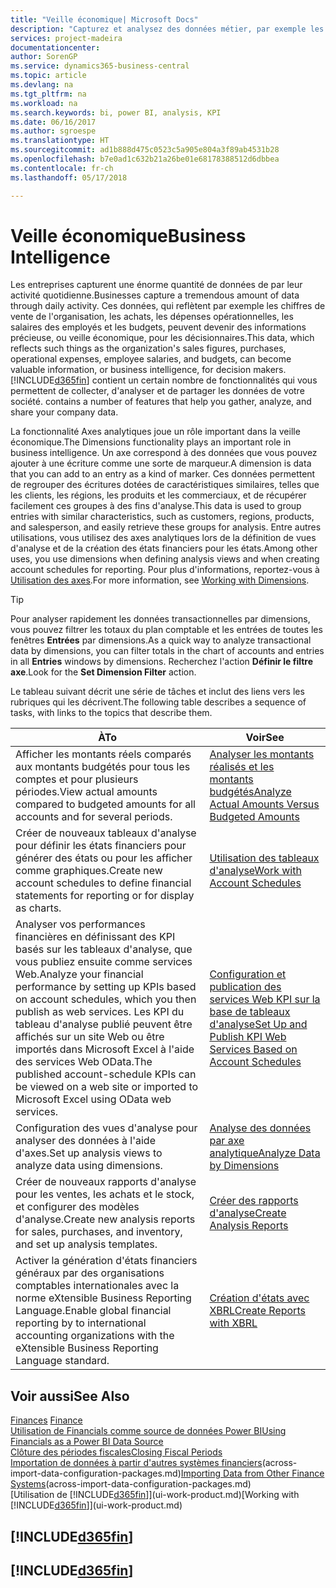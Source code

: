 ```yaml
---
title: "Veille économique| Microsoft Docs"
description: "Capturez et analysez des données métier, par exemple les chiffres de vente de l'organisation, les achats, les dépenses opérationnelles, les salaires des employés et les budgets, peuvent être des informations précieuses, pour la veille économique ou pour les décisionnaires."
services: project-madeira
documentationcenter: 
author: SorenGP
ms.service: dynamics365-business-central
ms.topic: article
ms.devlang: na
ms.tgt_pltfrm: na
ms.workload: na
ms.search.keywords: bi, power BI, analysis, KPI
ms.date: 06/16/2017
ms.author: sgroespe
ms.translationtype: HT
ms.sourcegitcommit: ad1b888d475c0523c5a905e804a3f89ab4531b28
ms.openlocfilehash: b7e0ad1c632b21a26be01e68178388512d6dbbea
ms.contentlocale: fr-ch
ms.lasthandoff: 05/17/2018

---
```

# <a name="business-intelligence"></a><span data-ttu-id="080d9-103">Veille économique</span><span class="sxs-lookup"><span data-stu-id="080d9-103">Business Intelligence</span></span>
<span data-ttu-id="080d9-104">Les entreprises capturent une énorme quantité de données de par leur activité quotidienne.</span><span class="sxs-lookup"><span data-stu-id="080d9-104">Businesses capture a tremendous amount of data through daily activity.</span></span> <span data-ttu-id="080d9-105">Ces données, qui reflètent par exemple les chiffres de vente de l'organisation, les achats, les dépenses opérationnelles, les salaires des employés et les budgets, peuvent devenir des informations précieuse, ou veille économique, pour les décisionnaires.</span><span class="sxs-lookup"><span data-stu-id="080d9-105">This data, which reflects such things as the organization's sales figures, purchases, operational expenses, employee salaries, and budgets, can become valuable information, or business intelligence, for decision makers.</span></span> [!INCLUDE[d365fin](includes/d365fin_md.md)]<span data-ttu-id="080d9-106"> contient un certain nombre de fonctionnalités qui vous permettent de collecter, d'analyser et de partager les données de votre société.</span><span class="sxs-lookup"><span data-stu-id="080d9-106"> contains a number of features that help you gather, analyze, and share your company data.</span></span>

<span data-ttu-id="080d9-107">La fonctionnalité Axes analytiques joue un rôle important dans la veille économique.</span><span class="sxs-lookup"><span data-stu-id="080d9-107">The Dimensions functionality plays an important role in business intelligence.</span></span> <span data-ttu-id="080d9-108">Un axe correspond à des données que vous pouvez ajouter à une écriture comme une sorte de marqueur.</span><span class="sxs-lookup"><span data-stu-id="080d9-108">A dimension is data that you can add to an entry as a kind of marker.</span></span> <span data-ttu-id="080d9-109">Ces données permettent de regrouper des écritures dotées de caractéristiques similaires, telles que les clients, les régions, les produits et les commerciaux, et de récupérer facilement ces groupes à des fins d'analyse.</span><span class="sxs-lookup"><span data-stu-id="080d9-109">This data is used to group entries with similar characteristics, such as customers, regions, products, and salesperson, and easily retrieve these groups for analysis.</span></span> <span data-ttu-id="080d9-110">Entre autres utilisations, vous utilisez des axes analytiques lors de la définition de vues d'analyse et de la création des états financiers pour les états.</span><span class="sxs-lookup"><span data-stu-id="080d9-110">Among other uses, you use dimensions  when defining analysis views and when creating account schedules for reporting.</span></span> <span data-ttu-id="080d9-111">Pour plus d'informations, reportez-vous à [Utilisation des axes](finance-dimensions.md).</span><span class="sxs-lookup"><span data-stu-id="080d9-111">For more information, see [Working with Dimensions](finance-dimensions.md).</span></span>

> [!TIP]
> <span data-ttu-id="080d9-112">Pour analyser rapidement les données transactionnelles par dimensions, vous pouvez filtrer les totaux du plan comptable et les entrées de toutes les fenêtres **Entrées** par dimensions.</span><span class="sxs-lookup"><span data-stu-id="080d9-112">As a quick way to analyze transactional data by dimensions, you can filter totals in the chart of accounts and entries in all **Entries** windows by dimensions.</span></span> <span data-ttu-id="080d9-113">Recherchez l'action **Définir le filtre axe**.</span><span class="sxs-lookup"><span data-stu-id="080d9-113">Look for the **Set Dimension Filter** action.</span></span>  

<span data-ttu-id="080d9-114">Le tableau suivant décrit une série de tâches et inclut des liens vers les rubriques qui les décrivent.</span><span class="sxs-lookup"><span data-stu-id="080d9-114">The following table describes a sequence of tasks, with links to the topics that describe them.</span></span>  

| <span data-ttu-id="080d9-115">À</span><span class="sxs-lookup"><span data-stu-id="080d9-115">To</span></span> | <span data-ttu-id="080d9-116">Voir</span><span class="sxs-lookup"><span data-stu-id="080d9-116">See</span></span> |
| --- | --- |
|<span data-ttu-id="080d9-117">Afficher les montants réels comparés aux montants budgétés pour tous les comptes et pour plusieurs périodes.</span><span class="sxs-lookup"><span data-stu-id="080d9-117">View actual amounts compared to budgeted amounts for all accounts and for several periods.</span></span>|[<span data-ttu-id="080d9-118">Analyser les montants réalisés et les montants budgétés</span><span class="sxs-lookup"><span data-stu-id="080d9-118">Analyze Actual Amounts Versus Budgeted Amounts</span></span>](bi-how-analyze-actual-versus-budget.md)|
|<span data-ttu-id="080d9-119">Créer de nouveaux tableaux d'analyse pour définir les états financiers pour générer des états ou pour les afficher comme graphiques.</span><span class="sxs-lookup"><span data-stu-id="080d9-119">Create new account schedules to define financial statements for reporting or for display as charts.</span></span>|[<span data-ttu-id="080d9-120">Utilisation des tableaux d'analyse</span><span class="sxs-lookup"><span data-stu-id="080d9-120">Work with Account Schedules</span></span>](bi-how-work-account-schedule.md)|
|<span data-ttu-id="080d9-121">Analyser vos performances financières en définissant des KPI basés sur les tableaux d'analyse, que vous publiez ensuite comme services Web.</span><span class="sxs-lookup"><span data-stu-id="080d9-121">Analyze your financial performance by setting up KPIs based on account schedules, which you then publish as web services.</span></span> <span data-ttu-id="080d9-122">Les KPI du tableau d'analyse publié peuvent être affichés sur un site Web ou être importés dans Microsoft Excel à l'aide des services Web OData.</span><span class="sxs-lookup"><span data-stu-id="080d9-122">The published account-schedule KPIs can be viewed on a web site or imported to Microsoft Excel using OData web services.</span></span>|[<span data-ttu-id="080d9-123">Configuration et publication des services Web KPI sur la base de tableaux d'analyse</span><span class="sxs-lookup"><span data-stu-id="080d9-123">Set Up and Publish KPI Web Services Based on Account Schedules</span></span>](bi-how-to-set-up-and-publish-kpi-web-services-based-on-account-schedules.md)|
|<span data-ttu-id="080d9-124">Configuration des vues d'analyse pour analyser des données à l'aide d'axes.</span><span class="sxs-lookup"><span data-stu-id="080d9-124">Set up analysis views to analyze data using dimensions.</span></span>|[<span data-ttu-id="080d9-125">Analyse des données par axe analytique</span><span class="sxs-lookup"><span data-stu-id="080d9-125">Analyze Data by Dimensions</span></span>](bi-how-analyze-data-dimension.md)|
|<span data-ttu-id="080d9-126">Créer de nouveaux rapports d'analyse pour les ventes, les achats et le stock, et configurer des modèles d'analyse.</span><span class="sxs-lookup"><span data-stu-id="080d9-126">Create new analysis reports for sales, purchases, and inventory, and set up analysis templates.</span></span>|[<span data-ttu-id="080d9-127">Créer des rapports d'analyse</span><span class="sxs-lookup"><span data-stu-id="080d9-127">Create Analysis Reports</span></span>](bi-how-create-analysis-views-reports.md)|
|<span data-ttu-id="080d9-128">Activer la génération d'états financiers généraux par des organisations comptables internationales avec la norme eXtensible Business Reporting Language.</span><span class="sxs-lookup"><span data-stu-id="080d9-128">Enable global financial reporting by to international accounting organizations with the eXtensible Business Reporting Language standard.</span></span>|[<span data-ttu-id="080d9-129">Création d'états avec XBRL</span><span class="sxs-lookup"><span data-stu-id="080d9-129">Create Reports with XBRL</span></span>](bi-create-reports-with-xbrl.md)|

## <a name="see-also"></a><span data-ttu-id="080d9-130">Voir aussi</span><span class="sxs-lookup"><span data-stu-id="080d9-130">See Also</span></span>
<span data-ttu-id="080d9-131">[Finances](finance.md)  </span><span class="sxs-lookup"><span data-stu-id="080d9-131">[Finance](finance.md)  </span></span>  
[<span data-ttu-id="080d9-132">Utilisation de Financials comme source de données Power BI</span><span class="sxs-lookup"><span data-stu-id="080d9-132">Using Financials as a Power BI Data Source</span></span>](across-how-use-financials-data-source-powerbi.md)  
[<span data-ttu-id="080d9-133">Clôture des périodes fiscales</span><span class="sxs-lookup"><span data-stu-id="080d9-133">Closing Fiscal Periods</span></span>](year-close-years-periods.md)  
<span data-ttu-id="080d9-134">[Importation de données à partir d'autres systèmes financiers](across-import-data-configuration-packages.md)(across-import-data-configuration-packages.md)</span><span class="sxs-lookup"><span data-stu-id="080d9-134">[Importing Data from Other Finance Systems](across-import-data-configuration-packages.md)(across-import-data-configuration-packages.md)</span></span>  
<span data-ttu-id="080d9-135">[Utilisation de [!INCLUDE[d365fin](includes/d365fin_md.md)]](ui-work-product.md)</span><span class="sxs-lookup"><span data-stu-id="080d9-135">[Working with [!INCLUDE[d365fin](includes/d365fin_md.md)]](ui-work-product.md)</span></span>

## [!INCLUDE[d365fin](includes/free_trial_md.md)]  
## [!INCLUDE[d365fin](includes/training_link_md.md)]

